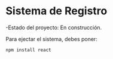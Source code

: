 <h1> Sistema de Registro</h1>

-Estado del proyecto: En construcción.

Para ejectar el sistema, debes poner:

```npm install react```
